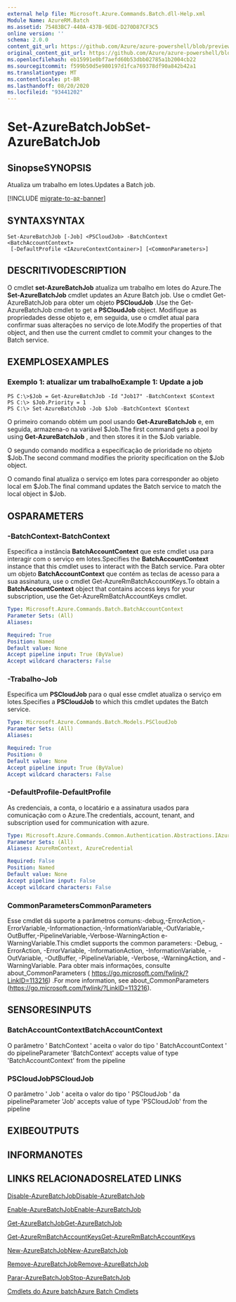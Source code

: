 ```yaml
---
external help file: Microsoft.Azure.Commands.Batch.dll-Help.xml
Module Name: AzureRM.Batch
ms.assetid: 75483BC7-440A-437B-9EDE-D270D87CF3C5
online version: ''
schema: 2.0.0
content_git_url: https://github.com/Azure/azure-powershell/blob/preview/src/ResourceManager/AzureBatch/Commands.Batch/help/Set-AzureBatchJob.md
original_content_git_url: https://github.com/Azure/azure-powershell/blob/preview/src/ResourceManager/AzureBatch/Commands.Batch/help/Set-AzureBatchJob.md
ms.openlocfilehash: eb15991e0bf7aefd60b53dbb02785a1b2004cb22
ms.sourcegitcommit: f599b50d5e980197d1fca769378df90a842b42a1
ms.translationtype: MT
ms.contentlocale: pt-BR
ms.lasthandoff: 08/20/2020
ms.locfileid: "93441202"
---
```

# <span data-ttu-id="29003-101">Set-AzureBatchJob</span><span class="sxs-lookup"><span data-stu-id="29003-101">Set-AzureBatchJob</span></span>

## <span data-ttu-id="29003-102">Sinopse</span><span class="sxs-lookup"><span data-stu-id="29003-102">SYNOPSIS</span></span>
<span data-ttu-id="29003-103">Atualiza um trabalho em lotes.</span><span class="sxs-lookup"><span data-stu-id="29003-103">Updates a Batch job.</span></span>

[!INCLUDE [migrate-to-az-banner](../../includes/migrate-to-az-banner.md)]

## <span data-ttu-id="29003-104">SYNTAX</span><span class="sxs-lookup"><span data-stu-id="29003-104">SYNTAX</span></span>

```
Set-AzureBatchJob [-Job] <PSCloudJob> -BatchContext <BatchAccountContext>
 [-DefaultProfile <IAzureContextContainer>] [<CommonParameters>]
```

## <span data-ttu-id="29003-105">DESCRITIVO</span><span class="sxs-lookup"><span data-stu-id="29003-105">DESCRIPTION</span></span>
<span data-ttu-id="29003-106">O cmdlet **set-AzureBatchJob** atualiza um trabalho em lotes do Azure.</span><span class="sxs-lookup"><span data-stu-id="29003-106">The **Set-AzureBatchJob** cmdlet updates an Azure Batch job.</span></span>
<span data-ttu-id="29003-107">Use o cmdlet Get-AzureBatchJob para obter um objeto **PSCloudJob** .</span><span class="sxs-lookup"><span data-stu-id="29003-107">Use the Get-AzureBatchJob cmdlet to get a **PSCloudJob** object.</span></span>
<span data-ttu-id="29003-108">Modifique as propriedades desse objeto e, em seguida, use o cmdlet atual para confirmar suas alterações no serviço de lote.</span><span class="sxs-lookup"><span data-stu-id="29003-108">Modify the properties of that object, and then use the current cmdlet to commit your changes to the Batch service.</span></span>

## <span data-ttu-id="29003-109">EXEMPLOS</span><span class="sxs-lookup"><span data-stu-id="29003-109">EXAMPLES</span></span>

### <span data-ttu-id="29003-110">Exemplo 1: atualizar um trabalho</span><span class="sxs-lookup"><span data-stu-id="29003-110">Example 1: Update a job</span></span>
```
PS C:\>$Job = Get-AzureBatchJob -Id "Job17" -BatchContext $Context
PS C:\> $Job.Priority = 1
PS C:\> Set-AzureBatchJob -Job $Job -BatchContext $Context
```

<span data-ttu-id="29003-111">O primeiro comando obtém um pool usando **Get-AzureBatchJob** e, em seguida, armazena-o na variável $Job.</span><span class="sxs-lookup"><span data-stu-id="29003-111">The first command gets a pool by using **Get-AzureBatchJob** , and then stores it in the $Job variable.</span></span>

<span data-ttu-id="29003-112">O segundo comando modifica a especificação de prioridade no objeto $Job.</span><span class="sxs-lookup"><span data-stu-id="29003-112">The second command modifies the priority specification on the $Job object.</span></span>

<span data-ttu-id="29003-113">O comando final atualiza o serviço em lotes para corresponder ao objeto local em $Job.</span><span class="sxs-lookup"><span data-stu-id="29003-113">The final command updates the Batch service to match the local object in $Job.</span></span>

## <span data-ttu-id="29003-114">OS</span><span class="sxs-lookup"><span data-stu-id="29003-114">PARAMETERS</span></span>

### <span data-ttu-id="29003-115">-BatchContext</span><span class="sxs-lookup"><span data-stu-id="29003-115">-BatchContext</span></span>
<span data-ttu-id="29003-116">Especifica a instância **BatchAccountContext** que este cmdlet usa para interagir com o serviço em lotes.</span><span class="sxs-lookup"><span data-stu-id="29003-116">Specifies the **BatchAccountContext** instance that this cmdlet uses to interact with the Batch service.</span></span>
<span data-ttu-id="29003-117">Para obter um objeto **BatchAccountContext** que contém as teclas de acesso para a sua assinatura, use o cmdlet Get-AzureRmBatchAccountKeys.</span><span class="sxs-lookup"><span data-stu-id="29003-117">To obtain a **BatchAccountContext** object that contains access keys for your subscription, use the Get-AzureRmBatchAccountKeys cmdlet.</span></span>

```yaml
Type: Microsoft.Azure.Commands.Batch.BatchAccountContext
Parameter Sets: (All)
Aliases: 

Required: True
Position: Named
Default value: None
Accept pipeline input: True (ByValue)
Accept wildcard characters: False
```

### <span data-ttu-id="29003-118">-Trabalho</span><span class="sxs-lookup"><span data-stu-id="29003-118">-Job</span></span>
<span data-ttu-id="29003-119">Especifica um **PSCloudJob** para o qual esse cmdlet atualiza o serviço em lotes.</span><span class="sxs-lookup"><span data-stu-id="29003-119">Specifies a **PSCloudJob** to which this cmdlet updates the Batch service.</span></span>

```yaml
Type: Microsoft.Azure.Commands.Batch.Models.PSCloudJob
Parameter Sets: (All)
Aliases: 

Required: True
Position: 0
Default value: None
Accept pipeline input: True (ByValue)
Accept wildcard characters: False
```

### <span data-ttu-id="29003-120">-DefaultProfile</span><span class="sxs-lookup"><span data-stu-id="29003-120">-DefaultProfile</span></span>
<span data-ttu-id="29003-121">As credenciais, a conta, o locatário e a assinatura usados para comunicação com o Azure.</span><span class="sxs-lookup"><span data-stu-id="29003-121">The credentials, account, tenant, and subscription used for communication with azure.</span></span>

```yaml
Type: Microsoft.Azure.Commands.Common.Authentication.Abstractions.IAzureContextContainer
Parameter Sets: (All)
Aliases: AzureRmContext, AzureCredential

Required: False
Position: Named
Default value: None
Accept pipeline input: False
Accept wildcard characters: False
```

### <span data-ttu-id="29003-122">CommonParameters</span><span class="sxs-lookup"><span data-stu-id="29003-122">CommonParameters</span></span>
<span data-ttu-id="29003-123">Esse cmdlet dá suporte a parâmetros comuns:-debug,-ErrorAction,-ErrorVariable,-Informationaction,-InformationVariable,-OutVariable,-OutBuffer,-PipelineVariable,-Verbose-WarningAction e-WarningVariable.</span><span class="sxs-lookup"><span data-stu-id="29003-123">This cmdlet supports the common parameters: -Debug, -ErrorAction, -ErrorVariable, -InformationAction, -InformationVariable, -OutVariable, -OutBuffer, -PipelineVariable, -Verbose, -WarningAction, and -WarningVariable.</span></span> <span data-ttu-id="29003-124">Para obter mais informações, consulte about_CommonParameters ( https://go.microsoft.com/fwlink/?LinkID=113216) .</span><span class="sxs-lookup"><span data-stu-id="29003-124">For more information, see about_CommonParameters (https://go.microsoft.com/fwlink/?LinkID=113216).</span></span>

## <span data-ttu-id="29003-125">SENSORES</span><span class="sxs-lookup"><span data-stu-id="29003-125">INPUTS</span></span>

### <span data-ttu-id="29003-126">BatchAccountContext</span><span class="sxs-lookup"><span data-stu-id="29003-126">BatchAccountContext</span></span>
<span data-ttu-id="29003-127">O parâmetro ' BatchContext ' aceita o valor do tipo ' BatchAccountContext ' do pipeline</span><span class="sxs-lookup"><span data-stu-id="29003-127">Parameter 'BatchContext' accepts value of type 'BatchAccountContext' from the pipeline</span></span>

### <span data-ttu-id="29003-128">PSCloudJob</span><span class="sxs-lookup"><span data-stu-id="29003-128">PSCloudJob</span></span>
<span data-ttu-id="29003-129">O parâmetro ' Job ' aceita o valor do tipo ' PSCloudJob ' da pipeline</span><span class="sxs-lookup"><span data-stu-id="29003-129">Parameter 'Job' accepts value of type 'PSCloudJob' from the pipeline</span></span>

## <span data-ttu-id="29003-130">EXIBE</span><span class="sxs-lookup"><span data-stu-id="29003-130">OUTPUTS</span></span>

## <span data-ttu-id="29003-131">INFORMA</span><span class="sxs-lookup"><span data-stu-id="29003-131">NOTES</span></span>

## <span data-ttu-id="29003-132">LINKS RELACIONADOS</span><span class="sxs-lookup"><span data-stu-id="29003-132">RELATED LINKS</span></span>

[<span data-ttu-id="29003-133">Disable-AzureBatchJob</span><span class="sxs-lookup"><span data-stu-id="29003-133">Disable-AzureBatchJob</span></span>](./Disable-AzureBatchJob.md)

[<span data-ttu-id="29003-134">Enable-AzureBatchJob</span><span class="sxs-lookup"><span data-stu-id="29003-134">Enable-AzureBatchJob</span></span>](./Enable-AzureBatchJob.md)

[<span data-ttu-id="29003-135">Get-AzureBatchJob</span><span class="sxs-lookup"><span data-stu-id="29003-135">Get-AzureBatchJob</span></span>](./Get-AzureBatchJob.md)

[<span data-ttu-id="29003-136">Get-AzureRmBatchAccountKeys</span><span class="sxs-lookup"><span data-stu-id="29003-136">Get-AzureRmBatchAccountKeys</span></span>](./Get-AzureRmBatchAccountKeys.md)

[<span data-ttu-id="29003-137">New-AzureBatchJob</span><span class="sxs-lookup"><span data-stu-id="29003-137">New-AzureBatchJob</span></span>](./New-AzureBatchJob.md)

[<span data-ttu-id="29003-138">Remove-AzureBatchJob</span><span class="sxs-lookup"><span data-stu-id="29003-138">Remove-AzureBatchJob</span></span>](./Remove-AzureBatchJob.md)

[<span data-ttu-id="29003-139">Parar-AzureBatchJob</span><span class="sxs-lookup"><span data-stu-id="29003-139">Stop-AzureBatchJob</span></span>](./Stop-AzureBatchJob.md)

[<span data-ttu-id="29003-140">Cmdlets do Azure batch</span><span class="sxs-lookup"><span data-stu-id="29003-140">Azure Batch Cmdlets</span></span>](./AzureRM.Batch.md)


